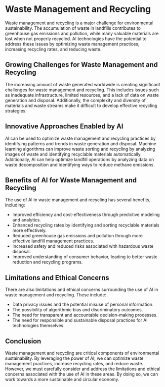 Waste Management and Recycling
======================================================================================

Waste management and recycling is a major challenge for environmental sustainability. The accumulation of waste in landfills contributes to greenhouse gas emissions and pollution, while many valuable materials are lost when not properly recycled. AI technologies have the potential to address these issues by optimizing waste management practices, increasing recycling rates, and reducing waste.

Growing Challenges for Waste Management and Recycling
-----------------------------------------------------

The increasing amount of waste generated worldwide is creating significant challenges for waste management and recycling. This includes issues such as inadequate infrastructure, limited resources, and a lack of data on waste generation and disposal. Additionally, the complexity and diversity of materials and waste streams make it difficult to develop effective recycling strategies.

Innovative Approaches Enabled by AI
-----------------------------------

AI can be used to optimize waste management and recycling practices by identifying patterns and trends in waste generation and disposal. Machine learning algorithms can improve waste sorting and recycling by analyzing images of waste and identifying recyclable materials automatically. Additionally, AI can help optimize landfill operations by analyzing data on waste decomposition and identifying ways to reduce methane emissions.

Benefits of AI for Waste Management and Recycling
-------------------------------------------------

The use of AI in waste management and recycling has several benefits, including:

* Improved efficiency and cost-effectiveness through predictive modeling and analytics.
* Enhanced recycling rates by identifying and sorting recyclable materials more effectively.
* Reduced greenhouse gas emissions and pollution through more effective landfill management practices.
* Increased safety and reduced risks associated with hazardous waste disposal.
* Improved understanding of consumer behavior, leading to better waste reduction and recycling programs.

Limitations and Ethical Concerns
--------------------------------

There are also limitations and ethical concerns surrounding the use of AI in waste management and recycling. These include:

* Data privacy issues and the potential misuse of personal information.
* The possibility of algorithmic bias and discriminatory outcomes.
* The need for transparent and accountable decision-making processes.
* The need for responsible and sustainable disposal practices for AI technologies themselves.

Conclusion
----------

Waste management and recycling are critical components of environmental sustainability. By leveraging the power of AI, we can optimize waste management practices, increase recycling rates, and reduce waste. However, we must carefully consider and address the limitations and ethical concerns associated with the use of AI in these areas. By doing so, we can work towards a more sustainable and circular economy.
